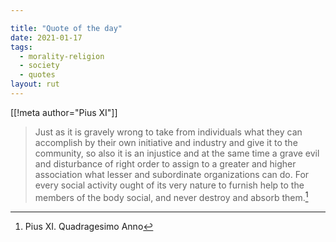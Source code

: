 ```yaml
---

title: "Quote of the day"
date: 2021-01-17
tags:
  - morality-religion
  - society
  - quotes
layout: rut
---
```


[[!meta author="Pius XI"]]
> Just as it is gravely wrong to take from individuals what they can accomplish by their own initiative and industry and give it to the community, so also it is an injustice and at the same time a grave evil and disturbance of right order to assign to a greater and higher association what lesser and subordinate organizations can do.  For every social activity ought of its very nature to furnish help to the members of the body social, and never destroy and absorb them.[^20210118-1]

[^20210118-1]: Pius XI.  Quadragesimo Anno

